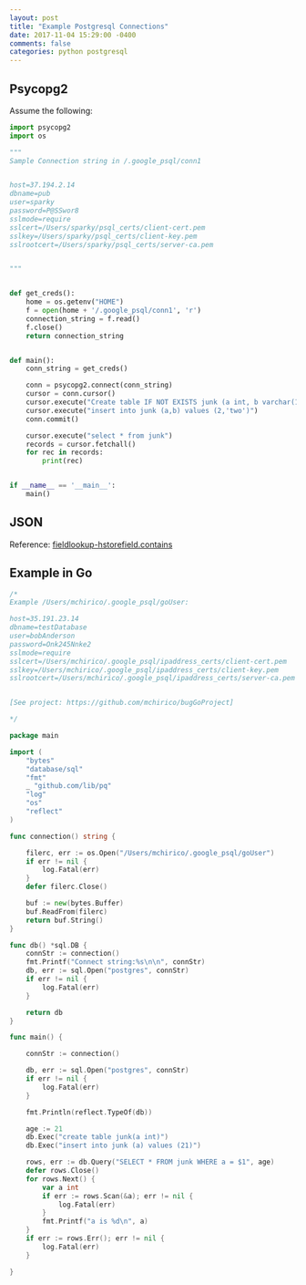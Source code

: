 ```yaml
---
layout: post
title: "Example Postgresql Connections"
date: 2017-11-04 15:29:00 -0400
comments: false
categories: python postgresql
---
```


## Psycopg2

Assume the following:

```python
import psycopg2
import os

"""
Sample Connection string in /.google_psql/conn1


host=37.194.2.14
dbname=pub
user=sparky
password=P@SSwor8
sslmode=require
sslcert=/Users/sparky/psql_certs/client-cert.pem
sslkey=/Users/sparky/psql_certs/client-key.pem
sslrootcert=/Users/sparky/psql_certs/server-ca.pem


"""


def get_creds():
    home = os.getenv("HOME")
    f = open(home + '/.google_psql/conn1', 'r')
    connection_string = f.read()
    f.close()
    return connection_string


def main():
    conn_string = get_creds()

    conn = psycopg2.connect(conn_string)
    cursor = conn.cursor()
    cursor.execute("Create table IF NOT EXISTS junk (a int, b varchar(10))")
    cursor.execute("insert into junk (a,b) values (2,'two')")
    conn.commit()

    cursor.execute("select * from junk")
    records = cursor.fetchall()
    for rec in records:
        print(rec)


if __name__ == '__main__':
    main()
```

## JSON

Reference:
[fieldlookup-hstorefield.contains](https://docs.djangoproject.com/en/1.11/ref/contrib/postgres/fields/#std:fieldlookup-hstorefield.contains)

## Example in Go

```go
/*
Example /Users/mchirico/.google_psql/goUser:

host=35.191.23.14
dbname=testDatabase
user=bobAnderson
password=Onk245Nnke2
sslmode=require
sslcert=/Users/mchirico/.google_psql/ipaddress_certs/client-cert.pem
sslkey=/Users/mchirico/.google_psql/ipaddress_certs/client-key.pem
sslrootcert=/Users/mchirico/.google_psql/ipaddress_certs/server-ca.pem


[See project: https://github.com/mchirico/bugGoProject]

*/

package main

import (
	"bytes"
	"database/sql"
	"fmt"
	_ "github.com/lib/pq"
	"log"
	"os"
	"reflect"
)

func connection() string {

	filerc, err := os.Open("/Users/mchirico/.google_psql/goUser")
	if err != nil {
		log.Fatal(err)
	}
	defer filerc.Close()

	buf := new(bytes.Buffer)
	buf.ReadFrom(filerc)
	return buf.String()
}

func db() *sql.DB {
	connStr := connection()
	fmt.Printf("Connect string:%s\n\n", connStr)
	db, err := sql.Open("postgres", connStr)
	if err != nil {
		log.Fatal(err)
	}

	return db
}

func main() {

	connStr := connection()

	db, err := sql.Open("postgres", connStr)
	if err != nil {
		log.Fatal(err)
	}

	fmt.Println(reflect.TypeOf(db))

	age := 21
	db.Exec("create table junk(a int)")
	db.Exec("insert into junk (a) values (21)")

	rows, err := db.Query("SELECT * FROM junk WHERE a = $1", age)
	defer rows.Close()
	for rows.Next() {
		var a int
		if err := rows.Scan(&a); err != nil {
			log.Fatal(err)
		}
		fmt.Printf("a is %d\n", a)
	}
	if err := rows.Err(); err != nil {
		log.Fatal(err)
	}

}


```

<script>(function(d, s, id) {
  var js, fjs = d.getElementsByTagName(s)[0];
  if (d.getElementById(id)) return;
  js = d.createElement(s); js.id = id;
  js.src = "//connect.facebook.net/en_US/sdk.js#xfbml=1&version=v2.8&appId=671657696349259";
  fjs.parentNode.insertBefore(js, fjs);
}(document, 'script', 'facebook-jssdk'));</script>

<!--  Enter text below, if you want -->
